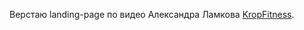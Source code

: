 Верстаю landing-page по видео Александра Ламкова <a href="https://www.youtube.com/watch?v=AUdW01JQFME&list=PL0MUAHwery4pP3XMpzDIMirWRS28ffD_x">KropFitness</a>.
